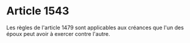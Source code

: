 # Article 1543

Les règles de l'article 1479 sont applicables aux créances que l'un des époux peut avoir à exercer contre l'autre.
